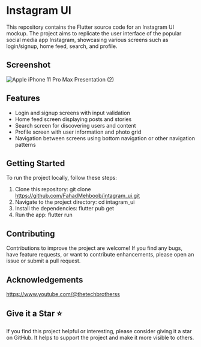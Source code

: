 # Instagram UI

This repository contains the Flutter source code for an Instagram UI mockup. The project aims to replicate the user interface of the popular social media app Instagram, showcasing various screens such as login/signup, home feed, search, and profile.

## Screenshot

![Apple iPhone 11 Pro Max Presentation (2)](https://github.com/FahadMehboob/intagram_ui/assets/57399229/8809a0f6-ecdb-4105-b2b6-74d11d11737c)


## Features

- Login and signup screens with input validation
- Home feed screen displaying posts and stories
- Search screen for discovering users and content
- Profile screen with user information and photo grid
- Navigation between screens using bottom navigation or other navigation patterns

## Getting Started

To run the project locally, follow these steps:

1. Clone this repository: git clone https://github.com/FahadMehboob/intagram_ui.git
2. Navigate to the project directory: cd intagram_ui
3. Install the dependencies: flutter pub get
4. Run the app: flutter run


## Contributing

Contributions to improve the project are welcome! If you find any bugs, have feature requests, or want to contribute enhancements, please open an issue or submit a pull request.

## Acknowledgements

https://www.youtube.com/@thetechbrotherss

## Give it a Star ⭐

If you find this project helpful or interesting, please consider giving it a star on GitHub. It helps to support the project and make it more visible to others.



